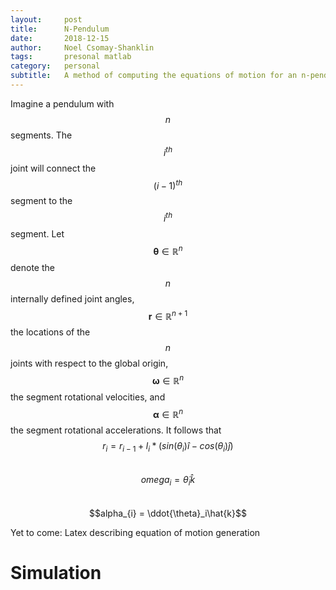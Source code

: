 ```yaml
---
layout:     post
title:      N-Pendulum
date:       2018-12-15 
author:     Noel Csomay-Shanklin
tags: 		presonal matlab
category:   personal
subtitle:   A method of computing the equations of motion for an n-pendulum
---
```


Imagine a pendulum with $$n$$ segments. The $$i^{th}$$ joint will connect the $$(i-1)^{th}$$ segment to the $$i^{th}$$ segment. Let $$\mathbf{\theta} \in \mathbb{R}^n$$ denote the $$n$$ internally defined joint angles, $$\mathbf{r} \in \mathbb{R}^{n+1}$$ the locations of the $$n$$ joints with respect to the global origin, $$\mathbf{\omega} \in \mathbb{R}^n$$ the segment rotational velocities, and $$\mathbf{\alpha} \in \mathbb{R}^n$$ the segment rotational accelerations. It follows that  
$$r_{i} = r_{i-1} + l_i*(sin(\theta_{i})\hat{i}-cos(\theta_{i})\hat{j})$$  
$$omega_{i} = \dot{\theta}_i\hat{k}$$  
$$alpha_{i} = \ddot{\theta}_i\hat{k}$$  



Yet to come: Latex describing equation of motion generation
# Simulation

<script src="https://cdn.jsdelivr.net/npm/publicalbum@latest/dist/pa-embed-player.min.js" async></script>
<div class="pa-embed-player" style="width:100%; height:480px; display:none;"
  data-link="https://photos.app.goo.gl/i3DJbgmBynJDL1dUA"
  data-title="N-Pendulum"
  data-description="3 new photos · Album by Noel C-S">
  <img data-src="https://lh3.googleusercontent.com/fIRRJ5KddIoyxoG1j0vCjW3BL6QRdSZxF4CnkuFC0536vyvSE7GkjsEib1J-UHws_67Mc_WdG2f9dFNCbSWcJnJaQZSOsRjbsAfLCOUBwD9MXtYdUBM43sEfhsYCp7eDUDT-Fa2WzQw=w1920-h1080" src="" alt="" />
  <img data-src="https://lh3.googleusercontent.com/x3GlCZ_HViRqI1Gb9yC25htlUlXcpqvCWcSTKqX7ExneKOJeCBIlt_-5rGA0gAxlfLEPak2-8eM6mkjBlH7LxtlqREQUjbGQagHwOXoVJNLRu4CRvjsb-_8PdO1pMXGKk7nS-3CRhCQ=w1920-h1080" src="" alt="" />
  <img data-src="https://lh3.googleusercontent.com/wO9QVrXmGOMnw3PYh-Qu6VU964xvFFSuDHrarKDCrlDl5uR8KGdFNXNSkKc0hru6I3NVsUl9_JDP8G6QvMlUHRHXhnjKRb-R3KLnhMs8Fhl_bsFM4_WViYR9J2fRlAz0Oxj-NPwGKms=w1920-h1080" src="" alt="" />
</div>

